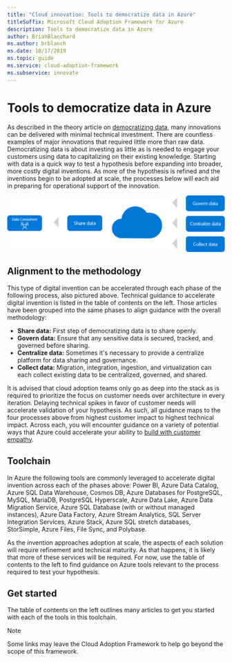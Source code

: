 ```yaml
---
title: "Cloud innovation: Tools to democratize data in Azure"
titleSuffix: Microsoft Cloud Adoption Framework for Azure
description: Tools to democratize data in Azure
author: BrianBlanchard
ms.author: brblanch
ms.date: 10/17/2019
ms.topic: guide
ms.service: cloud-adoption-framework
ms.subservice: innovate
---
```


# Tools to democratize data in Azure

As described in the theory article on [democratizing data](../considerations/data.md), many innovations can be delivered with minimal technical investment. There are countless examples of major innovations that required little more than raw data. Democratizing data is about investing as little as is needed to engage your customers using data to capitalizing on their existing knowledge. Starting with data is a quick way to test a hypothesis before expanding into broader, more costly digital inventions. As more of the hypothesis is refined and the inventions begin to be adopted at scale, the processes below will each aid in preparing for operational support of the innovation.

![Cloud Adoption Framework approach to democratizing data](../../_images/innovate/democratize-data.png)

## Alignment to the methodology

This type of digital invention can be accelerated through each phase of the following process, also pictured above. Technical guidance to accelerate digital invention is listed in the table of contents on the left. Those articles have been grouped into the same phases to align guidance with the overall methodology:

- **Share data:** First step of democratizing data is to share openly.
- **Govern data:** Ensure that any sensitive data is secured, tracked, and governed before sharing.
- **Centralize data:** Sometimes it's necessary to provide a centralize platform for data sharing and governance.
- **Collect data:** Migration, integration, ingestion, and virtualization can each collect existing data to be centralized, governed, and shared.

It is advised that cloud adoption teams only go as deep into the stack as is required to prioritize the focus on customer needs over architecture in every iteration. Delaying technical spikes in favor of customer needs will accelerate validation of your hypothesis. As such, all guidance maps to the four processes above from highest customer impact to highest technical impact. Across each, you will encounter guidance on a variety of potential ways that Azure could accelerate your ability to [build with customer empathy](../considerations/build.md).

## Toolchain

In Azure the following tools are commonly leveraged to accelerate digital invention across each of the phases above: Power BI, Azure Data Catalog, Azure SQL Data Warehouse, Cosmos DB, Azure Databases for PostgreSQL, MySQL, MariaDB, PostgreSQL Hyperscale, Azure Data Lake, Azure Data Migration Service, Azure SQL Database (with or without managed instances), Azure Data Factory, Azure Stream Analytics, SQL Server Integration Services, Azure Stack, Azure SQL stretch databases, StorSimple, Azure Files, File Sync, and Polybase.

As the invention approaches adoption at scale, the aspects of each solution will require refinement and technical maturity. As that happens, it is likely that more of these services will be required. For now, use the table of contents to the left to find guidance on Azure tools relevant to the process required to test your hypothesis.

## Get started

The table of contents on the left outlines many articles to get you started with each of the tools in this toolchain.

> [!NOTE]
> Some links may leave the Cloud Adoption Framework to help go beyond the scope of this framework.
